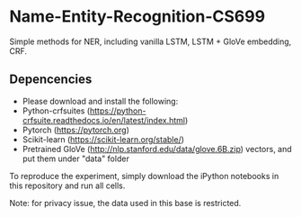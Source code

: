 # Name-Entity-Recognition-CS699
Simple methods for NER, including vanilla  LSTM, LSTM + GloVe embedding, CRF. 

## Depencencies
- Please download and install the following:
- Python-crfsuites (https://python-crfsuite.readthedocs.io/en/latest/index.html)
- Pytorch (https://pytorch.org)
- Scikit-learn (https://scikit-learn.org/stable/) 
- Pretrained GloVe (http://nlp.stanford.edu/data/glove.6B.zip) vectors, and put them under "data" folder



To reproduce the experiment, simply download the iPython notebooks in this repository and run all cells.
 
Note: for privacy issue, the data used in this base is restricted.

